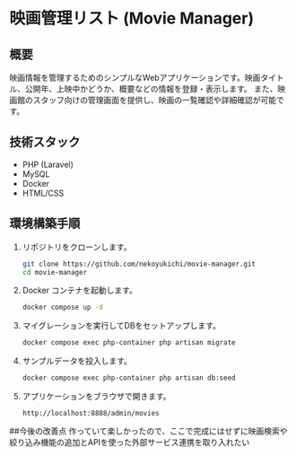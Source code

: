 # 映画管理リスト (Movie Manager)

## 概要
映画情報を管理するためのシンプルなWebアプリケーションです。映画タイトル、公開年、上映中かどうか、概要などの情報を登録・表示します。
また、映画館のスタッフ向けの管理画面を提供し、映画の一覧確認や詳細確認が可能です。

## 技術スタック
- PHP (Laravel)
- MySQL
- Docker
- HTML/CSS

## 環境構築手順
1. リポジトリをクローンします。
    ```bash
    git clone https://github.com/nekoyukichi/movie-manager.git
    cd movie-manager
    ```

2. Docker コンテナを起動します。
    ```bash
    docker compose up -d
    ```

3. マイグレーションを実行してDBをセットアップします。
    ```bash
    docker compose exec php-container php artisan migrate
    ```

4. サンプルデータを投入します。
    ```bash
    docker compose exec php-container php artisan db:seed
    ```

5. アプリケーションをブラウザで開きます。
    ```
    http://localhost:8888/admin/movies
    ```

##今後の改善点
作っていて楽しかったので、ここで完成にはせずに映画検索や絞り込み機能の追加とAPIを使った外部サービス連携を取り入れたい
